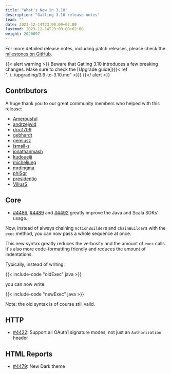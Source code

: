 ```yaml
---
title: "What's New in 3.10"
description: "Gatling 3.10 release notes"
lead: ""
date: 2023-12-14T23:00:00+02:00
lastmod: 2023-12-14T23:00:00+02:00
weight: 2020097
---
```


For more detailed release notes, including patch releases, please check the [milestones on GitHub](https://github.com/gatling/gatling/milestones?state=closed).

{{< alert warning >}}
Beware that Gatling 3.10 introduces a few breaking changes. Make sure to check the [Upgrade guide]({{< ref "../../upgrading/3.9-to-3.10.md" >}})
{{</ alert >}}

## Contributors

A huge thank you to our great community members who helped with this release:
* [Amerousful](https://github.com/Amerousful)
* [andrzejwld](https://github.com/andrzejwld)
* [drrc1709](https://github.com/drrc1709)
* [gebhardt](https://github.com/gebhardt)
* [gemiusz](https://github.com/gemiusz)
* [ismail-s](https://github.com/ismail-s)
* [jonathanmash](https://github.com/jonathanmash)
* [kudoueiji](https://github.com/kudoueiji)
* [micheljung](https://github.com/micheljung)
* [mrdingma](https://github.com/mrdingma)
* [phiSgr](https://github.com/phiSgr)
* [presidentio](https://github.com/presidentio)
* [ViliusS](https://github.com/ViliusS)

## Core

* [#4486](https://github.com/gatling/gatling/issues/4486), [#4489](https://github.com/gatling/gatling/issues/4489) and [#4492](https://github.com/gatling/gatling/issues/4492) greatly improve the Java and Scala SDKs' usage.

Now, instead of always chaining `ActionBuilder`s and `ChainBuilder`s with the `exec` method, you can now pass a whole sequence at once.

This new syntax greatly reduces the verbosity and the amount of `exec` calls.
It's also more code-formatting friendly and reduces the amount of indentations.

Typically, instead of writing:

{{< include-code "oldExec" java >}}

you can now write:

{{< include-code "newExec" java >}}

Note: the old syntax is of course still valid.

## HTTP

* [#4422](https://github.com/gatling/gatling/issues/4422): Support all OAuth1 signature modes, not just an `Authorization` header

## HTML Reports

* [#4479](https://github.com/gatling/gatling/pull/4479): New Dark theme
